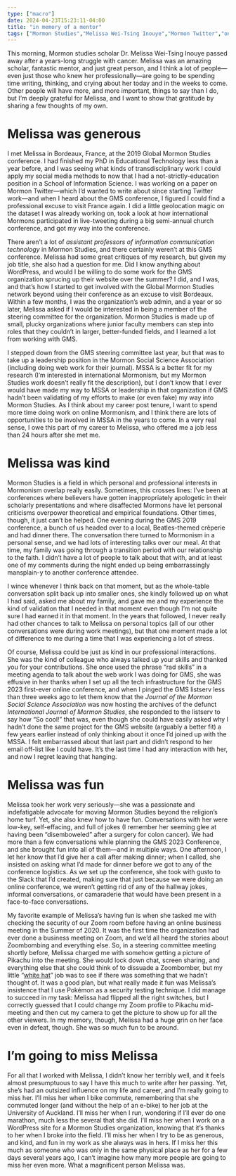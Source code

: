 ```yaml
---
type: ["macro"]
date: 2024-04-23T15:23:11-04:00
title: "in memory of a mentor"
tags: ["Mormon Studies","Melissa Wei-Tsing Inouye","Mormon Twitter","online Mormonism","France","WordPress","Pokémon"]
---
```

This morning, Mormon studies scholar Dr. Melissa Wei-Tsing Inouye passed away after a years-long struggle with cancer. Melissa was an amazing scholar, fantastic mentor, and just great person, and I think a lot of people—even just those who knew her professionally—are going to be spending time writing, thinking, and crying about her today and in the weeks to come. Other people will have more, and more important, things to say than I do, but I’m deeply grateful for Melissa, and I want to show that gratitude by sharing a few thoughts of my own.

# Melissa was generous

I met Melissa in Bordeaux, France, at the 2019 Global Mormon Studies conference. I had finished my PhD in Educational Technology less than a year before, and I was seeing what kinds of transdisciplinary work I could apply my social media methods to now that I had a not-strictly-education position in a School of Information Science. I was working on a paper on Mormon Twitter—which I’d wanted to write about since starting Twitter work—and when I heard about the GMS conference, I figured I could find a professional excuse to visit France again. I did a little geolocation magic on the dataset I was already working on, took a look at how international Mormons participated in live-tweeting during a big semi-annual church conference, and got my way into the conference.

There aren’t a lot of *assistant professors of information communication technology* in Mormon Studies, and there certainly weren’t at this GMS conference. Melissa had some great critiques of my research, but given my job title, she also had a question for me. Did I know anything about WordPress, and would I be willing to do some work for the GMS organization sprucing up their website over the summer? I did, and I was, and that’s how I started to get involved with the Global Mormon Studies network beyond using their conference as an excuse to visit Bordeaux. Within a few months, I was the organization’s web admin, and a year or so later, Melissa asked if I would be interested in being a member of the steering committee for the organization. Mormon Studies is made up of small, plucky organizations where junior faculty members can step into roles that they couldn’t in larger, better-funded fields, and I learned a lot from working with GMS.

I stepped down from the GMS steering committee last year, but that was to take up a leadership position in the Mormon Social Science Association (including doing web work for their journal). MSSA is a better fit for my research (I’m interested in international Mormonism, but my Mormon Studies work doesn’t really fit the description), but I don’t know that I ever would have made my way to MSSA or leadership in that organization if GMS hadn’t been validating of my efforts to make (or even fake) my way into Mormon Studies. As I think about my career post tenure, I want to spend more time doing work on online Mormonism, and I think there are lots of opportunities to be involved in MSSA in the years to come. In a very real sense, I owe this part of my career to Melissa, who offered me a job less than 24 hours after she met me.

# Melissa was kind

Mormon Studies is a field in which personal and professional interests in Mormonism overlap really easily. Sometimes, this crosses lines: I’ve been at conferences where believers have gotten inappropriately apologetic in their scholarly presentations and where disaffected Mormons have let personal criticisms overpower theoretical and empirical foundations. Other times, though, it just can’t be helped. One evening during the GMS 2019 conference, a bunch of us headed over to a local, Beatles-themed crêperie and had dinner there. The conversation there turned to Mormonism in a personal sense, and we had lots of interesting talks over our meal. At that time, my family was going through a transition period with our relationship to the faith. I didn’t have a lot of people to talk about that with, and at least one of my comments during the night ended up being embarrassingly mansplain-y to another conference attendee. 

I wince whenever I think back on that moment, but as the whole-table conversation split back up into smaller ones, she kindly followed up on what I had said, asked me about my family, and gave me and my experience the kind of validation that I needed in that moment even though I’m not quite sure I had earned it in that moment. In the years that followed, I never really had other chances to talk to Melissa on personal topics (all of our other conversations were during work meetings), but that one moment made a lot of difference to me during a time that I was experiencing a lot of stress.

Of course, Melissa could be just as kind in our professional interactions. She was the kind of colleague who always talked up your skills and thanked you for your contributions. She once used the phrase “rad skills” in a meeting agenda to talk about the web work I was doing for GMS, she was effusive in her thanks when I set up all the tech infrastructure for the GMS 2023 first-ever online conference, and when I pinged the GMS listserv less than three weeks ago to let them know that the *Journal of the Mormon Social Science Association* was now hosting the archives of the defunct *International Journal of Mormon Studies*, she responded to the listserv to say how “So cool!” that was, even though she could have easily asked why I hadn’t done the same project for the GMS website (arguably a better fit) a few years earlier instead of only thinking about it once I’d joined up with the MSSA. I felt embarrassed about that last part and didn’t respond to her email off-list like I could have. It’s the last time I had any interaction with her, and now I regret leaving that hanging.

# Melissa was fun

Melissa took her work very seriously—she was a passionate and indefatigable advocate for moving Mormon Studies beyond the religion’s home turf. Yet, she also knew how to have fun. Conversations with her were low-key, self-effacing, and full of jokes (I remember her seeming glee at having been “disemboweled” after a surgery for colon cancer). We had more than a few conversations while planning the GMS 2023 Conference, and she brought fun into all of them—and in multiple ways. One afternoon, I let her know that I’d give her a call after making dinner; when I called, she insisted on asking what I’d made for dinner before we got to any of the conference logistics. As we set up the conference, she took with gusto to the Slack that I’d created, making sure that just because we were doing an online conference, we weren’t getting rid of any of the hallway jokes, informal conversations, or camaraderie that would have been present in a face-to-face conversations.

My favorite example of Melissa’s having fun is when she tasked me with checking the security of our Zoom room before having an online business meeting in the Summer of 2020. It was the first time the organization had ever done a business meeting on Zoom, and we’d all heard the stories about Zoombombing and everything else. So, in a steering committee meeting shortly before, Melissa charged me with somehow getting a picture of Pikachu into the meeting. She would lock down chat, screen sharing, and everything else that she could think of to dissuade a Zoombomber, but my little “[white hat](https://en.wikipedia.org/wiki/White_hat_(computer_security))” job was to see if there was something that we hadn’t thought of. It was a good plan, but what really made it fun was Melissa’s insistence that I use Pokémon as a security testing technique. I did manage to succeed in my task: Melissa had flipped all the right switches, but I correctly guessed that I could change my Zoom profile to Pikachu mid-meeting and then cut my camera to get the picture to show up for all the other viewers. In my memory, though, Melissa had a huge grin on her face even in defeat, though. She was so much fun to be around.

# I’m going to miss Melissa

For all that I worked with Melissa, I didn’t know her terribly well, and it feels almost presumptuous to say I have this much to write after her passing. Yet, she’s had an outsized influence on my life and career, and I’m really going to miss her. I’ll miss her when I bike commute, remembering that she commuted longer (and without the help of an e-bike) to her job at the University of Auckland. I’ll miss her when I run, wondering if I’ll ever do one marathon, much less the several that she did. I’ll miss her when I work on a WordPress site for a Mormon Studies organization, knowing that it’s thanks to her when I broke into the field. I’ll miss her when I try to be as generous, and kind, and fun in my work as she always was in hers. If I miss her this much as someone who was only in the same physical place as her for a few days several years ago, I can’t imagine how many more people are going to miss her even more. What a magnificent person Melissa was.
